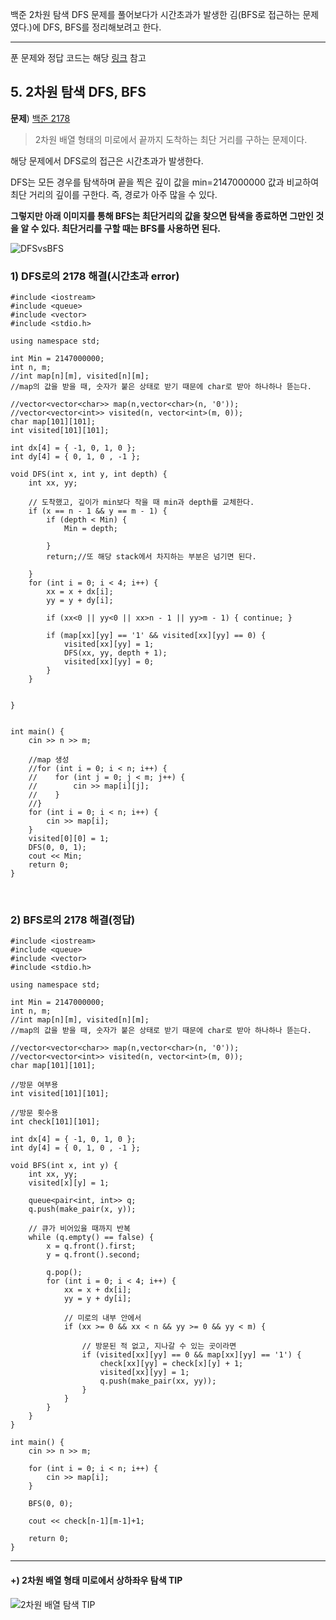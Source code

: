 백준 2차원 탐색 DFS 문제를 풀어보다가 시간초과가 발생한 김(BFS로 접근하는 문제였다.)에 DFS, BFS를 정리해보려고 한다.

---

푼 문제와 정답 코드는 해당 [링크](https://github.com/sonyrainy/baekjoon/tree/main/%EB%B0%B1%EC%A4%80) 참고 <br>

## 5. 2차원 탐색 DFS, BFS
**문제**) [백준 2178](https://www.acmicpc.net/problem/2178)

>2차원 배열 형태의 미로에서 끝까지 도착하는 최단 거리를 구하는 문제이다.

해당 문제에서 DFS로의 접근은 시간초과가 발생한다.

DFS는 모든 경우를 탐색하며 끝을 찍은 깊이 값을 min=2147000000 값과 비교하여 최단 거리의 깊이를 구한다. 즉, 경로가 아주 많을 수 있다.

**그렇지만 아래 이미지를 통해 BFS는 최단거리의 값을 찾으면 탐색을 종료하면 그만인 것을 알 수 있다. 최단거리를 구할 때는 BFS를 사용하면 된다.**

![DFSvsBFS](https://github.com/sonyrainy/TIL/assets/91364766/6a0f4328-899f-431c-9f07-9c25118ac0c9)

### 1) DFS로의 2178 해결(시간초과 error)
```
#include <iostream>
#include <queue>
#include <vector>
#include <stdio.h>

using namespace std;

int Min = 2147000000;
int n, m;
//int map[n][m], visited[n][m];
//map의 값을 받을 때, 숫자가 붙은 상태로 받기 때문에 char로 받아 하나하나 뜯는다.

//vector<vector<char>> map(n,vector<char>(n, '0'));
//vector<vector<int>> visited(n, vector<int>(m, 0));
char map[101][101];
int visited[101][101];

int dx[4] = { -1, 0, 1, 0 };
int dy[4] = { 0, 1, 0 , -1 };

void DFS(int x, int y, int depth) {
    int xx, yy;

    // 도착했고, 깊이가 min보다 작을 때 min과 depth를 교체한다.
    if (x == n - 1 && y == m - 1) {
        if (depth < Min) {
            Min = depth;

        }
        return;//또 해당 stack에서 차지하는 부분은 넘기면 된다.

    }
    for (int i = 0; i < 4; i++) {
        xx = x + dx[i];
        yy = y + dy[i];

        if (xx<0 || yy<0 || xx>n - 1 || yy>m - 1) { continue; }

        if (map[xx][yy] == '1' && visited[xx][yy] == 0) {
            visited[xx][yy] = 1;
            DFS(xx, yy, depth + 1);
            visited[xx][yy] = 0;
        }
    }


}


int main() {
    cin >> n >> m;

    //map 생성
    //for (int i = 0; i < n; i++) {
    //    for (int j = 0; j < m; j++) {
    //        cin >> map[i][j];
    //    }
    //}
    for (int i = 0; i < n; i++) {
        cin >> map[i];
    }
    visited[0][0] = 1;
    DFS(0, 0, 1);
    cout << Min;
    return 0;
}

```
<br>

### 2) BFS로의 2178 해결(정답)
```
#include <iostream>
#include <queue>
#include <vector>
#include <stdio.h>

using namespace std;

int Min = 2147000000;
int n, m;
//int map[n][m], visited[n][m];
//map의 값을 받을 때, 숫자가 붙은 상태로 받기 때문에 char로 받아 하나하나 뜯는다.

//vector<vector<char>> map(n,vector<char>(n, '0'));
//vector<vector<int>> visited(n, vector<int>(m, 0));
char map[101][101];

//방문 여부용
int visited[101][101];

//방문 횟수용
int check[101][101];

int dx[4] = { -1, 0, 1, 0 };
int dy[4] = { 0, 1, 0 , -1 };

void BFS(int x, int y) {
    int xx, yy;
    visited[x][y] = 1;

    queue<pair<int, int>> q;
    q.push(make_pair(x, y));

    // 큐가 비어있을 때까지 반복
    while (q.empty() == false) {
        x = q.front().first;
        y = q.front().second;

        q.pop();
        for (int i = 0; i < 4; i++) {
            xx = x + dx[i];
            yy = y + dy[i];

            // 미로의 내부 안에서
            if (xx >= 0 && xx < n && yy >= 0 && yy < m) {

                // 방문된 적 없고, 지나갈 수 있는 곳이라면
                if (visited[xx][yy] == 0 && map[xx][yy] == '1') {
                    check[xx][yy] = check[x][y] + 1;
                    visited[xx][yy] = 1;
                    q.push(make_pair(xx, yy));
                }
            }
        }
    }
}

int main() {
    cin >> n >> m;

    for (int i = 0; i < n; i++) {
        cin >> map[i];
    }

    BFS(0, 0);

    cout << check[n-1][m-1]+1;

    return 0;
}

```

---
#### +) 2차원 배열 형태 미로에서 상하좌우 탐색 TIP

![2차원 배열 탐색 TIP](https://github.com/sonyrainy/TIL/assets/91364766/c3b7c27f-8c26-4b5a-a034-e4c1c366336a)
